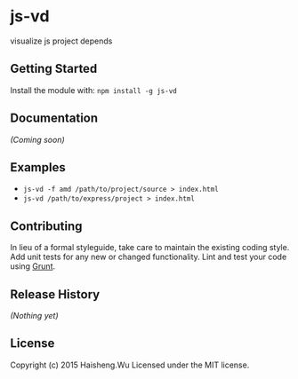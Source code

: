 # js-vd

visualize js project depends

## Getting Started
Install the module with: `npm install -g js-vd`

## Documentation
_(Coming soon)_

## Examples

- `js-vd -f amd /path/to/project/source > index.html`
- `js-vd /path/to/express/project > index.html`

## Contributing
In lieu of a formal styleguide, take care to maintain the existing coding style. Add unit tests for any new or changed functionality. Lint and test your code using [Grunt](http://gruntjs.com/).

## Release History
_(Nothing yet)_

## License
Copyright (c) 2015 Haisheng.Wu
Licensed under the MIT license.

